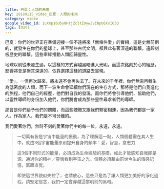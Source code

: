```yaml
---
title: 巴夏：人類的未來
key: 20180115_video_巴夏：人類的未來
category: video
google_video_id: 1uXXp16U5y0HtjZcltZ0ywJvINpU6XvIG5Q
tags: [影片]
---
```


巴夏：你們的世界正在準備迎接一個不遠將來「無條件愛」的實相，這是史無前例的，就發生在你們的星球上，甚至那些古代文明，都與此有著深遠的聯繫，遠超刻板歷史的聯繫。這些牽絆推動人類回歸靈性。

地球以前從未發生過，以這樣的方式穿越黑暗進入光明。而這次銘刻於心的經歷，影響將會是極其深遠的，依靠選擇這樣的道路去實現。

「愛」，一但再次歸來，將永遠不會再失去了。在未來的千年裡，你們無需再轉生為低密度的人類，而下一波生命會延續你們現在的生存方式，那將是他們自我進化的旅程，他們自己的經歷，他們對自我的發現。而你們將會引導他們、協助他們，以靈性導師的身份加入他們，你們將會成為那些靈性尋求者們的導師。

那會是你們給予他們的餽贈，而這些餽贈又跟我們緊密相連，因為我們都是一家人。作為家人，我們是不可分離的。

我們愛著你們，無時不刻的愛著你們中的每一位，永遠，永遠。

> 一切萬有皆是宇宙中能量的振動，為了理解這一點，人類個體需在其人生中，就由3個宇宙能量原則提升自身的頻率：愛，智慧，意志力

> 這3個不同形式的能量，必須成為生命經驗的基礎，如此才能感知自我即是源，通過你的精神／靈魂看到宇宙之光。個體必須藉由前世今生的情感記憶，緊跟直覺。

> 即使這世界貌似失控了，也請放心，這些只是為了讓人類更加美好的淨化過程。請堅定信念，我們一定會穿越這黎明前的黑暗。
